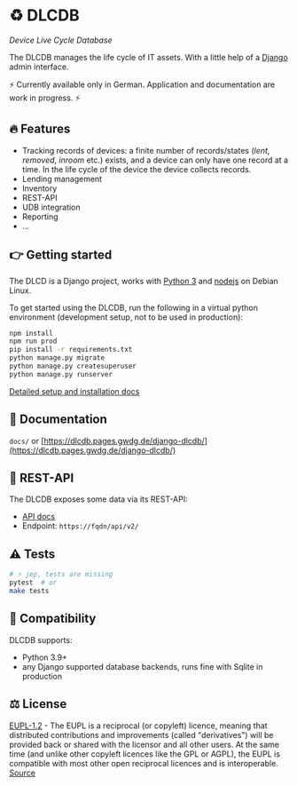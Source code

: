 <!--
SPDX-FileCopyrightText: 2024 Thomas Breitner

SPDX-License-Identifier: CC0-1.0
-->

# ♻ DLCDB

*Device Live Cycle Database*

The DLCDB manages the life cycle of IT assets. With a little help of a [Django](https://www.djangoproject.com/) admin interface.

⚡ Currently available only in German. Application and documentation are work in progress. ⚡


## 🔥 Features

- Tracking records of devices: a finite number of records/states (*lent*, *removed*, *inroom* etc.) exists, and a device can only have one record at a time. In the life cycle of the device the device collects records.
- Lending management
- Inventory
- REST-API
- UDB integration
- Reporting
- ...

## 👉 Getting started

The DLCD is a Django project, works with [Python 3](https://www.python.org/downloads/) and [nodejs](https://nodejs.org/en/download/) on Debian Linux.

To get started using the DLCDB, run the following in a virtual python environment (development setup, not to be used in production):

```bash
npm install
npm run prod
pip install -r requirements.txt
python manage.py migrate
python manage.py createsuperuser
python manage.py runserver
```

[Detailed setup and installation docs](https://dlcdb.pages.gwdg.de/django-dlcdb/betrieb/setup.html)

## 📖 Documentation

`docs/` or [https://dlcdb.pages.gwdg.de/django-dlcdb/](https://dlcdb.pages.gwdg.de/django-dlcdb/)


## 📡 REST-API

The DLCDB exposes some data via its REST-API:

* [API docs](https://dlcdb.pages.gwdg.de/django-dlcdb/betrieb/api.html)
* Endpoint: `https://fqdn/api/v2/`


## ⚠️ Tests

```bash
# ⚡ jep, tests are missing
pytest  # or
make tests
```


## 📌 Compatibility

DLCDB supports:

- Python 3.9+
- any Django supported database backends, runs fine with Sqlite in production


## ⚖️ License

[EUPL-1.2](https://gitlab.gwdg.de/t.breitner/django-dlcdb/-/blob/main/LICENSE) - The EUPL is a reciprocal (or copyleft) licence, meaning that distributed contributions and improvements (called "derivatives") will be provided back or shared with the licensor and all other users. At the same time (and unlike other copyleft licences like the GPL or AGPL), the EUPL is compatible with most other open reciprocal licences and is interoperable. [Source](https://joinup.ec.europa.eu/collection/eupl/introduction-eupl-licence)
